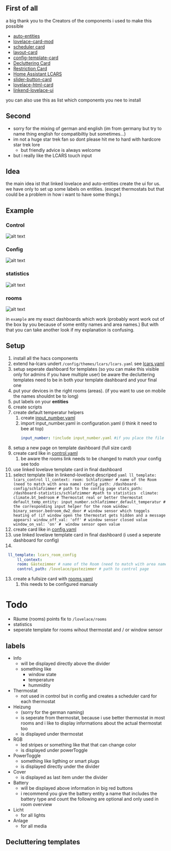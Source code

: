 ## First of all
a big thank you to the Creators of the components i used to make this possible
- [auto-entities](https://github.com/thomasloven/lovelace-auto-entities)
- [lovelace-card-mod](https://github.com/thomasloven/lovelace-card-mod)
- [scheduler card](https://github.com/nielsfaber/scheduler-card)
- [layout-card](https://github.com/thomasloven/lovelace-layout-card)
- [config-template-card](https://github.com/iantrich/config-template-card)
- [Decluttering Card](https://github.com/custom-cards/decluttering-card)
- [Restriction Card](https://github.com/iantrich/restriction-card)
- [Home Assistant LCARS](https://github.com/th3jesta/ha-lcars)
- [slider-button-card](https://github.com/custom-cards/slider-button-card)
- [lovelace-html-card](https://github.com/PiotrMachowski/lovelace-html-card)
- [linkend-lovelace-ui](https://github.com/daredoes/linked-lovelace-ui)

you can also use this as list which components you nee to install

## Second
- sorry for the mixing of german and english (im from germany but try to name thing english for compatibiltiy but sometimes...)
- im not a huge star trek fan so dont please hit me to hard with hardcore star trek lore 
  - but friendly advice is always welcome
- but i really like the LCARS touch input

## Idea
the main idea ist that linked lovelace and auto-entities create the ui for us.
we have only to set up some labels on entities. (excpet thermostats but that could be a problem in how i want to have some things.)

## Example

### Control
![alt text](roomcontrol.png)

### Config
![alt text](config.png)

### statistics
![alt text](statistics.png)

### rooms
![alt text](rooms.png)

in ``example`` are my exact dashboards which work (probably wont work out of the box by you because of some entity names and area names.) 
But with that you can take another look if my explanation is confusing.

## Setup
1. install all the hacs components
2. extend ha-lcars undert ``/config/themes/lcars/lcars.yaml`` see [lcars.yaml](lcars.yaml)
3. setup seperate dashboard for templates (so you can make this visible only for admins if you have multiple user)
   be aware the decluttering templates need to be in both your template dashboard and your final one
4. put your devices in the right rooms (areas). (if you want to use on mobile the names shouldnt be to long)
5. put labels on your **entities** 
6. create scripts
7. create default temperatur helpers
   1. create [input_number.yaml](input_number.yaml)
   2. import input_number.yaml in configuration.yaml (i think it need to bee at top)
      ```yaml
      input_number: !include input_number.yaml #if you place the file in the same folder as configuration.yaml
      ```
8. setup a new page on template dashboard (full size card)
9. create card like in [control.yaml](control.yaml)
   1. be aware the rooms link needs to be changed to match your config see todo
10. use linked lovelave template card in final dashboard
   1. select template like in linkend-lovelace descriped
    ```yaml
    ll_template: lcars_control
        ll_context:
            room: Schlafzimmer # name of the Room (need to match with area name)
            config_path: /dashboard-config/schlafzimmer # path to the config page
            stats_path: /dashboard-statistics/schlafzimmer #path to statistics 
            climate: climate.bt_bedroom # Thermostat real or better thermostat
            default_temp_entity: input_number.schlafzimmer_default_temperatur # the corresponding input helper for the room
            window: binary_sensor.bedroom_dw2_door # window sensor which toggels heating of (if window open the thermostat gets hidden and a message appears)
            window_off_val: 'off' # window sensor closed value 
            window_on_val: 'on' #  window sensor open value
    ```
11. create card like in [config.yaml](config.yaml)
12. use linked lovelave template card in final dashboard (i used a seperate dashboard for config)
   1. 
   ```yaml
    ll_template: lcars_room_config
        ll_context:
        room: Gästezimmer # name of the Room (need to match with area name)
        control_path: /lovelace/gastezimmer # path to control page
   ```
13. create a fullsize card with [rooms.yaml](rooms.yaml)
    1.  this needs to be configured manualy
    

# Todo
- Räume (rooms) points fix to `/lovelace/rooms`
- statistics
- seperate template for rooms wihout thermostat and / or window sensor

## labels
- Info
  - will be displayed directly above the divider
  - something like
    - window state
    - temperature
    - hummidity
- Thermostat
  - not used in control but in config and creates a scheduler card for each thermostat
- Heizung
  - (sorry for the german naming)
  - is seperate from thermostat, because i use better thermostat in most rooms and i like to display informations about the actual thermostat too
  - is displayed under thermostat
- RGB
  - led stripes or something like that that can change color
  - is displayed under powerToggle
- PowerToggle
  - something like ligthing or smart plugs
  - is displayed directly under the divider
- Cover
  - is displayed as last item under the divider
- Battery
  - will be displayed above information in big red buttons
  - i recommend you give the battery entity a name that includes the battery type and count
the following are optional and only used in room overview
- Licht
  - for all lights
- Anlage
  - for all media





## Decluttering templates

